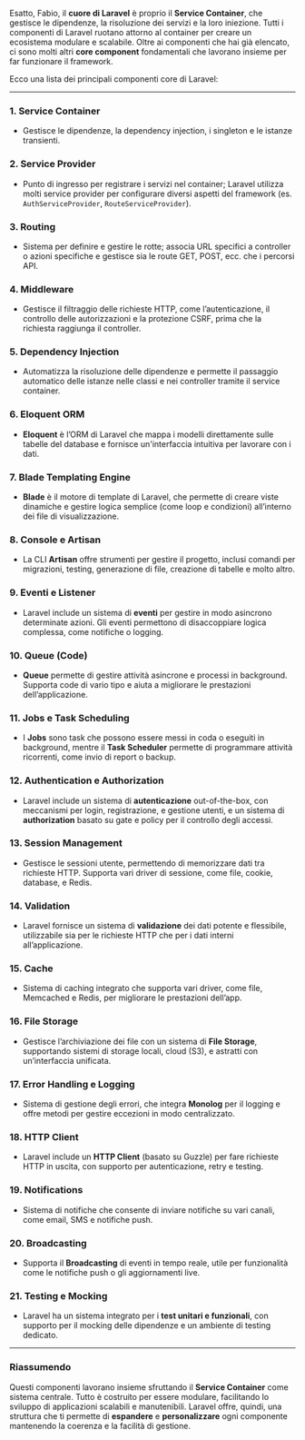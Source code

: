 Esatto, Fabio, il **cuore di Laravel** è proprio il **Service Container**, che gestisce le dipendenze, la risoluzione dei servizi e la loro iniezione. Tutti i componenti di Laravel ruotano attorno al container per creare un ecosistema modulare e scalabile. Oltre ai componenti che hai già elencato, ci sono molti altri **core component** fondamentali che lavorano insieme per far funzionare il framework.

Ecco una lista dei principali componenti core di Laravel:

---

### 1. **Service Container** 
   - Gestisce le dipendenze, la dependency injection, i singleton e le istanze transienti.

### 2. **Service Provider**
   - Punto di ingresso per registrare i servizi nel container; Laravel utilizza molti service provider per configurare diversi aspetti del framework (es. `AuthServiceProvider`, `RouteServiceProvider`).

### 3. **Routing**
   - Sistema per definire e gestire le rotte; associa URL specifici a controller o azioni specifiche e gestisce sia le route GET, POST, ecc. che i percorsi API.

### 4. **Middleware**
   - Gestisce il filtraggio delle richieste HTTP, come l’autenticazione, il controllo delle autorizzazioni e la protezione CSRF, prima che la richiesta raggiunga il controller.

### 5. **Dependency Injection**
   - Automatizza la risoluzione delle dipendenze e permette il passaggio automatico delle istanze nelle classi e nei controller tramite il service container.

### 6. **Eloquent ORM**
   - **Eloquent** è l’ORM di Laravel che mappa i modelli direttamente sulle tabelle del database e fornisce un'interfaccia intuitiva per lavorare con i dati.

### 7. **Blade Templating Engine**
   - **Blade** è il motore di template di Laravel, che permette di creare viste dinamiche e gestire logica semplice (come loop e condizioni) all’interno dei file di visualizzazione.

### 8. **Console e Artisan**
   - La CLI **Artisan** offre strumenti per gestire il progetto, inclusi comandi per migrazioni, testing, generazione di file, creazione di tabelle e molto altro.

### 9. **Eventi e Listener**
   - Laravel include un sistema di **eventi** per gestire in modo asincrono determinate azioni. Gli eventi permettono di disaccoppiare logica complessa, come notifiche o logging.

### 10. **Queue (Code)**
   - **Queue** permette di gestire attività asincrone e processi in background. Supporta code di vario tipo e aiuta a migliorare le prestazioni dell’applicazione.

### 11. **Jobs e Task Scheduling**
   - I **Jobs** sono task che possono essere messi in coda o eseguiti in background, mentre il **Task Scheduler** permette di programmare attività ricorrenti, come invio di report o backup.

### 12. **Authentication e Authorization**
   - Laravel include un sistema di **autenticazione** out-of-the-box, con meccanismi per login, registrazione, e gestione utenti, e un sistema di **authorization** basato su gate e policy per il controllo degli accessi.

### 13. **Session Management**
   - Gestisce le sessioni utente, permettendo di memorizzare dati tra richieste HTTP. Supporta vari driver di sessione, come file, cookie, database, e Redis.

### 14. **Validation**
   - Laravel fornisce un sistema di **validazione** dei dati potente e flessibile, utilizzabile sia per le richieste HTTP che per i dati interni all’applicazione.

### 15. **Cache**
   - Sistema di caching integrato che supporta vari driver, come file, Memcached e Redis, per migliorare le prestazioni dell’app.

### 16. **File Storage**
   - Gestisce l’archiviazione dei file con un sistema di **File Storage**, supportando sistemi di storage locali, cloud (S3), e astratti con un’interfaccia unificata.

### 17. **Error Handling e Logging**
   - Sistema di gestione degli errori, che integra **Monolog** per il logging e offre metodi per gestire eccezioni in modo centralizzato.

### 18. **HTTP Client**
   - Laravel include un **HTTP Client** (basato su Guzzle) per fare richieste HTTP in uscita, con supporto per autenticazione, retry e testing.

### 19. **Notifications**
   - Sistema di notifiche che consente di inviare notifiche su vari canali, come email, SMS e notifiche push.

### 20. **Broadcasting**
   - Supporta il **Broadcasting** di eventi in tempo reale, utile per funzionalità come le notifiche push o gli aggiornamenti live.

### 21. **Testing e Mocking**
   - Laravel ha un sistema integrato per i **test unitari e funzionali**, con supporto per il mocking delle dipendenze e un ambiente di testing dedicato.

---

### Riassumendo
Questi componenti lavorano insieme sfruttando il **Service Container** come sistema centrale. Tutto è costruito per essere modulare, facilitando lo sviluppo di applicazioni scalabili e manutenibili. Laravel offre, quindi, una struttura che ti permette di **espandere** e **personalizzare** ogni componente mantenendo la coerenza e la facilità di gestione.